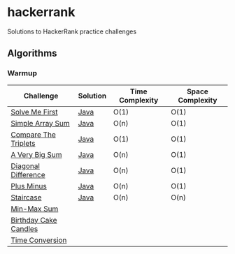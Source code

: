 # hackerrank #
Solutions to HackerRank practice challenges

## Algorithms ##
### Warmup ###
| Challenge        | Solution      | Time Complexity | Space Complexity |
| ---------------- | ------------- | --------------- | ---------------- |
| [Solve Me First](https://www.hackerrank.com/challenges/solve-me-first) | [Java](https://github.com/oknowles/hackerrank/blob/master/algorithms/warmup/SolveMeFirst.java) | O(1) | O(1) |
| [Simple Array Sum](https://www.hackerrank.com/challenges/simple-array-sum)      | [Java](https://github.com/oknowles/hackerrank/blob/master/algorithms/warmup/SimpleArraySum.java) | O(n) | O(1) |
| [Compare The Triplets](https://www.hackerrank.com/challenges/compare-the-triplets)  | [Java](https://github.com/oknowles/hackerrank/blob/master/algorithms/warmup/CompareTheTriplets.java) | O(1) | O(1) |
| [A Very Big Sum](https://www.hackerrank.com/challenges/a-very-big-sum)  | [Java](https://github.com/oknowles/hackerrank/blob/master/algorithms/warmup/AVeryBigSum.java) | O(n) | O(1) |
| [Diagonal Difference](https://www.hackerrank.com/challenges/diagonal-difference)  | [Java](https://github.com/oknowles/hackerrank/blob/master/algorithms/warmup/DiagonalDifference.java) | O(n) | O(1) |
| [Plus Minus](https://www.hackerrank.com/challenges/plus-minus)  | [Java](https://github.com/oknowles/hackerrank/blob/master/algorithms/warmup/PlusMinus.java) | O(n) | O(1) |
| [Staircase](https://www.hackerrank.com/challenges/staircase)  | [Java](https://github.com/oknowles/hackerrank/blob/master/algorithms/warmup/Staircase.java) | O(n) | O(n) |
| [Min-Max Sum](https://www.hackerrank.com/challenges/mini-max-sum) ||||
| [Birthday Cake Candles](https://www.hackerrank.com/challenges/birthday-cake-candles)  ||||
| [Time Conversion](https://www.hackerrank.com/challenges/time-conversion)  ||||
